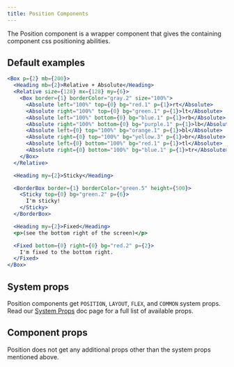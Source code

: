 ```yaml
---
title: Position Components
---
```


The Position component is a wrapper component that gives the containing component css positioning abilities.

## Default examples

```jsx live
<Box p={2} mb={200}>
  <Heading mb={2}>Relative + Absolute</Heading>
  <Relative size={128} mx={128} my={6}>
    <Box border={1} borderColor="gray.2" size="100%">
      <Absolute left="100%" top={0} bg="red.1" p={1}>rt</Absolute>
      <Absolute right="100%" top={0} bg="green.1" p={1}>lt</Absolute>
      <Absolute left="100%" bottom={0} bg="blue.1" p={1}>rb</Absolute>
      <Absolute right="100%" bottom={0} bg="purple.1" p={1}>lb</Absolute>
      <Absolute left={0} top="100%" bg="orange.1" p={1}>bl</Absolute>
      <Absolute right={0} top="100%" bg="yellow.3" p={1}>br</Absolute>
      <Absolute left={0} bottom="100%" bg="red.1" p={1}>tl</Absolute>
      <Absolute right={0} bottom="100%" bg="blue.1" p={1}>tr</Absolute>
    </Box>
  </Relative>

  <Heading my={2}>Sticky</Heading>

  <BorderBox border={1} borderColor="green.5" height={500}>
    <Sticky top={0} bg="green.2" p={6}>
      I'm sticky!
    </Sticky>
  </BorderBox>

  <Heading my={2}>Fixed</Heading>
  <p>(see the bottom right of the screen)</p>

  <Fixed bottom={0} right={0} bg="red.2" p={2}>
    I'm fixed to the bottom right.
  </Fixed>
</Box>
```

## System props

Position components get `POSITION`, `LAYOUT`, `FLEX`, and `COMMON` system props. Read our [System Props](/system-props) doc page for a full list of available props.

## Component props

Position does not get any additional props other than the system props mentioned above.
